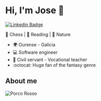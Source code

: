
# Hi, I'm Jose :raising_hand:

[![Linkedin Badge](https://img.shields.io/badge/-jreycid-blue?style=flat-square&logo=Linkedin&logoColor=white&link=https://www.linkedin.com/in/jreycid/)](https://www.linkedin.com/in/jreycid/)

:white_heart: Chess | :blue_heart: Reading | :green_heart: Nature

- :earth_africa: Ourense - Galicia
- :computer: Software engineer
- :office: Civil servant - Vocational teacher
- :octocat: Huge fan of the fantasy genre
  
## About me

![Porco Rosso](https://i.imgur.com/84Ee14z.jpeg)

